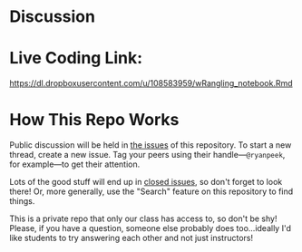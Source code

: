 Discussion
==========

# Live Coding Link:

https://dl.dropboxusercontent.com/u/108583959/wRangling_notebook.Rmd

# How This Repo Works
Public discussion will be held in [the issues][] of this repository. To start a new thread, create a new issue. Tag your peers using their handle—`@ryanpeek`, for example—to get their attention.

[the issues]: https://github.com/gge-ucd/Discussion/issues

Lots of the good stuff will end up in [closed issues](https://github.com/gge-ucd/Discussion/issues?q=is%3Aissue+is%3Aclosed), so don't forget to look there! Or, more generally, use the "Search" feature on this repository to find things.

This is a private repo that only our class has access to, so don't be shy! Please, if you have a question, someone else probably does too...ideally I'd like students to try answering each other and not just instructors!
